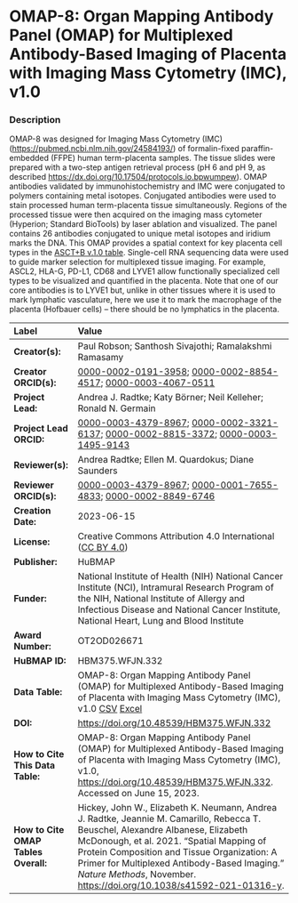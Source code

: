# OMAP-8: Organ Mapping Antibody Panel (OMAP) for Multiplexed Antibody-Based Imaging of Placenta with Imaging Mass Cytometry (IMC), v1.0

### Description
OMAP-8 was designed for Imaging Mass Cytometry (IMC) (https://pubmed.ncbi.nlm.nih.gov/24584193/) of formalin-fixed paraffin-embedded (FFPE) human term-placenta samples. The tissue slides were prepared with a two-step antigen retrieval process (pH 6 and pH 9, as described https://dx.doi.org/10.17504/protocols.io.bpwumpew). OMAP antibodies validated by immunohistochemistry and IMC were conjugated to polymers containing metal isotopes. Conjugated antibodies were used to stain processed human term-placenta tissue simultaneously. Regions of the processed tissue were then acquired on the imaging mass cytometer (Hyperion; Standard BioTools) by laser ablation and visualized. The panel contains 26 antibodies conjugated to unique metal isotopes and iridium marks the DNA. This OMAP provides a spatial context for key placenta cell types in the [ASCT+B v.1.0 table](https://doi.org/10.48539/HBM446.WGLG.755).  Single-cell RNA sequencing data were used to guide marker selection for multiplexed tissue imaging. For example, ASCL2, HLA-G, PD-L1, CD68 and LYVE1 allow functionally specialized cell types to be visualized and quantified in the placenta. Note that one of our core antibodies is to LYVE1 but, unlike in other tissues where it is used to mark lymphatic vasculature, here we use it to mark the macrophage of the placenta (Hofbauer cells) – there should be no lymphatics in the placenta.


| Label | Value |
| :------------- |:-------------|
| **Creator(s):** | Paul Robson; Santhosh Sivajothi; Ramalakshmi Ramasamy |
| **Creator ORCID(s):** | [0000-0002-0191-3958](https://orcid.org/0000-0002-0191-3958); [0000-0002-8854-4517](https://orcid.org/0000-0002-8854-4517); [0000-0003-4067-0511](https://orcid.org/0000-0003-4067-0511)|
| **Project Lead:** | Andrea J. Radtke; Katy B&ouml;rner; Neil Kelleher; Ronald N. Germain |
| **Project Lead ORCID:** | [0000-0003-4379-8967](https://orcid.org/0000-0003-4379-8967); [0000-0002-3321-6137](https://orcid.org/0000-0002-3321-6137); [0000-0002-8815-3372](https://orcid.org/0000-0002-8815-3372); [0000-0003-1495-9143](https://orcid.org/0000-0003-1495-9143) |
| **Reviewer(s):** |Andrea Radtke; Ellen M. Quardokus; Diane Saunders |
| **Reviewer ORCID(s):** |[0000-0003-4379-8967](https://orcid.org/0000-0003-4379-8967); [0000-0001-7655-4833](https://orcid.org/0000-0001-7655-4833); [0000-0002-8849-6746](https://orcid.org/0000-0002-8849-6746) |  
| **Creation Date:** | 2023-06-15|
| **License:** | Creative Commons Attribution 4.0 International ([CC BY 4.0](https://creativecommons.org/licenses/by/4.0/)) |
| **Publisher:** | HuBMAP |
| **Funder:** | National Institute of Health (NIH) National Cancer Institute (NCI), Intramural Research Program of the NIH, National Institute of Allergy and Infectious Disease and National Cancer Institute, National Heart, Lung and Blood Institute|
| **Award Number:** | OT2OD026671 |
| **HuBMAP ID:** | HBM375.WFJN.332 |
| **Data Table:** | OMAP-8: Organ Mapping Antibody Panel (OMAP) for Multiplexed Antibody-Based Imaging of Placenta with Imaging Mass Cytometry (IMC), v1.0 [CSV](https://hubmapconsortium.github.io/ccf-releases/v1.4/omap/omap-8-placenta-full-term-imc.csv) [Excel](https://hubmapconsortium.github.io/ccf-releases/v1.4/omap/omap-8-placenta-full-term-imc.xlsx) |
| **DOI:** | [https://doi.org/10.48539/HBM375.WFJN.332 ](https://doi.org/10.48539/HBM375.WFJN.332 ) |
| **How to Cite This Data Table:** | OMAP-8: Organ Mapping Antibody Panel (OMAP) for Multiplexed Antibody-Based Imaging of Placenta with Imaging Mass Cytometry (IMC), v1.0, https://doi.org/10.48539/HBM375.WFJN.332. Accessed on June 15, 2023.|
| **How to Cite OMAP Tables Overall:** | Hickey, John W., Elizabeth K. Neumann, Andrea J. Radtke, Jeannie M. Camarillo, Rebecca T. Beuschel, Alexandre Albanese, Elizabeth McDonough, et al. 2021. “Spatial Mapping of Protein Composition and Tissue Organization: A Primer for Multiplexed Antibody-Based Imaging.” *Nature Methods*, November. https://doi.org/10.1038/s41592-021-01316-y. |

